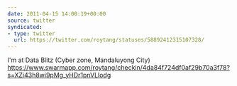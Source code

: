 ```yaml
---
date: 2011-04-15 14:00:19+00:00
source: twitter
syndicated:
- type: twitter
  url: https://twitter.com/roytang/statuses/58892412315107328/
---
```


I'm at Data Blitz (Cyber zone, Mandaluyong City) https://www.swarmapp.com/roytang/checkin/4da84f724df0af29b70a3f78?s=XZi43h8wi9pMg_yHDr1pnVLlodg